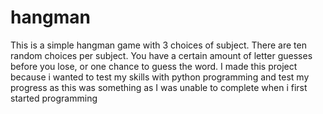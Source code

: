 # hangman
This is a simple hangman game with 3 choices of subject. There are ten random choices per subject. You have a certain amount of letter guesses before you lose, or one chance to guess the word.
I made this project because i wanted to test my skills with python programming and test my progress as this was something as I was unable to complete when i first started programming
